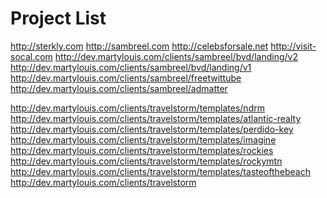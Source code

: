 Project List
======

http://sterkly.com
http://sambreel.com
http://celebsforsale.net
http://visit-socal.com
http://dev.martylouis.com/clients/sambreel/bvd/landing/v2
http://dev.martylouis.com/clients/sambreel/bvd/landing/v1
http://dev.martylouis.com/clients/sambreel/freetwittube
http://dev.martylouis.com/clients/sambreel/admatter


http://dev.martylouis.com/clients/travelstorm/templates/ndrm
http://dev.martylouis.com/clients/travelstorm/templates/atlantic-realty
http://dev.martylouis.com/clients/travelstorm/templates/perdido-key
http://dev.martylouis.com/clients/travelstorm/templates/imagine
http://dev.martylouis.com/clients/travelstorm/templates/rockies
http://dev.martylouis.com/clients/travelstorm/templates/rockymtn
http://dev.martylouis.com/clients/travelstorm/templates/tasteofthebeach
http://dev.martylouis.com/clients/travelstorm
